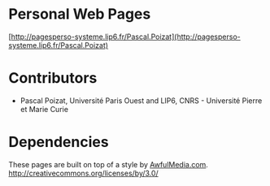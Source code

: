 Personal Web Pages
==================

[http://pagesperso-systeme.lip6.fr/Pascal.Poizat](http://pagesperso-systeme.lip6.fr/Pascal.Poizat)

Contributors
============

- Pascal Poizat, Université Paris Ouest and LIP6, CNRS - Université Pierre et Marie Curie

Dependencies
============

These pages are built on top of a style by [AwfulMedia.com](AwfulMedia.com).
http://creativecommons.org/licenses/by/3.0/
